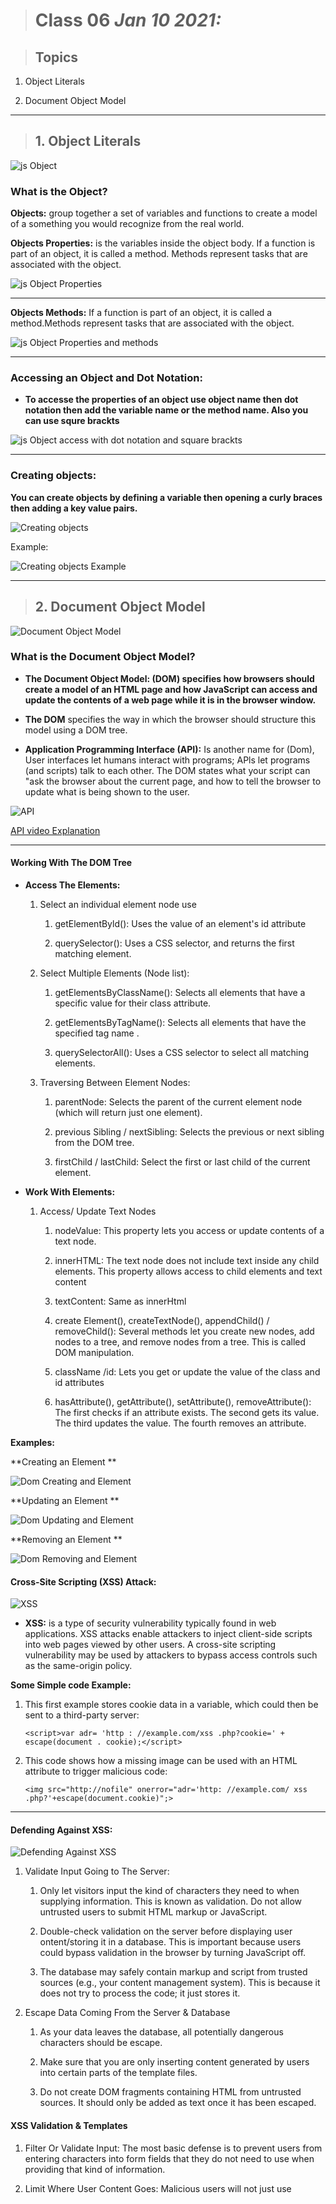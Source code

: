 > # Class 06 *Jan 10 2021:*

> ## Topics
 
   1. Object Literals
    
   2. Document Object Model
  
---


> ## 1. Object Literals

![js Object](https://javascript.info/article/object/object-user.svg)

### **What is the Object?**

**Objects:** group together a set of variables and functions to create a model
of a something you would recognize from the real world.

**Objects Properties:** is the variables inside the object body. If a function is part of an object, it is called a method.
Methods represent tasks that are associated with the object.

![js Object Properties](https://i.pinimg.com/originals/35/b2/42/35b2423677beefbb58f338e39eb853a7.jpg)

----

**Objects Methods:** If a function is part of an object, it is called a method.Methods represent tasks that are associated with the object.

![js Object Properties and methods](https://www.researchgate.net/profile/Henrique_Gaspar/publication/325361495/figure/fig1/AS:630136558858241@1527247671438/A-ship-as-a-JS-object-with-properties-eg-name-length-and-methods-eg-sail-idle.png)

----

### **Accessing an Object and Dot Notation:**

* **To accesse the properties of an object use object name then dot notation then add the variable name or the method name. Also you can use squre brackts**

![js Object access with dot notation and square brackts](https://dmitripavlutin.com/static/50a87420915de18f26da616865fe9825/05127/access-object-properties-2.png)


----

### **Creating objects:**

**You can create objects by defining a variable then opening a curly braces then adding a key value pairs.**

![Creating objects](https://d2tlksottdg9m1.cloudfront.net/uploads/2019/02/basic-JSON.jpg)

Example:

![Creating objects Example](https://image.slidesharecdn.com/javascript-110725163050-phpapp01/95/javascript-literacy-2-728.jpg?cb=1311612096)

---


> ## 2. Document Object Model


![Document Object Model](https://pbs.twimg.com/media/Dfgm4VPVAAEkcK5.jpg)


### **What is the Document Object Model?** 

* **The Document Object Model: (DOM) specifies how browsers should create a model of an HTML page and how JavaScript can access and update the contents of a web page while it is in the browser window.**

* **The DOM** specifies the way in which the browser should structure this model using a DOM tree.

* **Application Programming Interface (API):** Is another name for (Dom), User interfaces let humans interact with programs; APls let programs (and scripts) talk to each other. The DOM states what your script can "ask the browser about the current page, and how to tell the browser to update what is being shown to the user.


![API](https://www.bbvaapimarket.com/wp-content/uploads/2016/06/bbva-open4u-que-hace-una-api-por-mi-negocio.png)

[API video Explanation](https://miro.medium.com/max/2560/1*v5HlKG-TIvm7BU5S34F1rw.png)

----

#### **Working With The DOM Tree**

* **Access The Elements:**

   1. Select an individual element node use
       
        1. getElementByld(): Uses the value of an element's id attribute
       
        2. querySelector(): Uses a CSS selector, and returns the first matching element.
       
   2. Select Multiple Elements (Node list):
   
       1. getElementsByClassName(): Selects all elements that have a specific value for their class attribute.
       
       2. getElementsByTagName(): Selects all elements that have the specified tag name .
       
       3. querySelectorAll(): Uses a CSS selector to select all matching elements.
   
   3. Traversing Between Element Nodes: 
 
       1. parentNode: Selects the parent of the current element node (which will return just one element). 
       
       2. previous Sibling / nextSibling: Selects the previous or next sibling from the DOM tree. 
       
       3. firstChild / lastChild: Select the first or last child of the current element.
   

* **Work With Elements:**

  1. Access/ Update Text Nodes
  
      1. nodeValue: This property lets you access or update contents of a text node.
      
      2. innerHTML: The text node does not include text inside any child elements. This property allows access to child elements and text content
      
      3. textContent: Same as innerHtml
      
      4. create Element(), createTextNode(), appendChild() / removeChild(): Several methods let you create new nodes, add nodes to a tree, and remove nodes from a tree. This is called DOM manipulation.
      
      5. className /id: Lets you get or update the value of the class and id attributes
      
      6. hasAttribute(), getAttribute(), setAttribute(), removeAttribute(): The first checks if an attribute exists. The second gets its value. The third updates the value. The fourth removes an attribute.
      

**Examples:**

**Creating an Element **

![Dom Creating and Element](https://codebrainer.azureedge.net/images/createElement_js_06.png)


**Updating an Element **

![Dom Updating and Element](https://blog.knoldus.com/wp-content/uploads/2018/11/html.png)



**Removing an Element **

![Dom Removing and Element](https://codebrainer.azureedge.net/images/createElement_js_09.png)


      
      
#### **Cross-Site Scripting (XSS) Attack:**

![XSS](https://i.ytimg.com/vi/oEFPFc36weY/maxresdefault.jpg)

* **XSS:** is a type of security vulnerability typically found in web applications. XSS attacks enable attackers to inject client-side scripts into web pages viewed by other users. A cross-site scripting vulnerability may be used by attackers to bypass access controls such as the same-origin policy.


**Some Simple code Example:**

   1. This first example stores cookie data in a variable, which could then be sent to a third-party server:

       `<script>var adr= 'http : //example.com/xss .php?cookie=' + escape(document . cookie);</script>`


   2. This code shows how a missing image can be used with an HTML attribute to trigger malicious code:

       `<img src="http://nofile" onerror="adr='http: //example.com/ xss .php?'+escape(document.cookie)";>`

----

#### Defending Against XSS:

![Defending Against XSS](https://www.articlediary.com/assets/cloud-hosting.png)


1. Validate Input Going to The Server:

   1. Only let visitors input the kind of characters they need to when supplying information. This is known as validation. Do not allow untrusted users to submit HTML markup or JavaScript.
   
   2. Double-check validation on the server before displaying user  ontent/storing it in a database.  This is important because users  could bypass validation in the browser by turning JavaScript off.  
   
   3. The database may safely contain markup and script from trusted sources (e.g., your  content management system). This is because it does not try to  process the code; it just stores it. 
   
2. Escape Data Coming From the Server & Database   

   1. As your data leaves the database, all potentially dangerous characters should be escape.
   
   2. Make sure that you are only inserting content generated by users into certain parts of the template files.
   
   3. Do not create DOM fragments containing HTML from untrusted sources. It should only be added as text once it has been escaped.
   
   
   
#### XSS Validation & Templates


1. Filter Or Validate Input: The most basic defense is to prevent users from entering characters into form fields that they do not need to use when providing that kind of information.


2. Limit Where User Content Goes: Malicious users will not just use <script> tags to try and create an XSS attack. As you saw on p228, malicious code can live in an event handler attribute without being wrapped in <script> tags. XSS can also be triggered by malicious code in CSS or URLs.


#### XSS Escaping & Controlling Markup

1. **Escaping User Content:** All data from untrusted sources should be escaped on the server before it is shown on the page. Most server-side languages offer helper functions that will strip-out or escape malicious code.

 Example:
      
 Escape these characters so that they are displayed as characters (not processed as code).

   1. `&` `&amp; &#x27; (not &apos;)`

   2. `<` `&lt; &quot;`

   3. `>` `&gt; I &#x2F;`

   4. `&#x60;`


2. **Adding User Content:** When you add untrusted content to an HTML page, once it has been escaped on the server, it should still be added to the page as text.
both offer tools for doing this:

-JAVASCRIPT: Never include data from untrusted sources in JavaScript. It involves escaping all ASCII characters with a value less than 256 that are not alphanumeric characters (and can be a security risk).

 Example:

   1. DO use: textContent or innerText

   2. DO NOT use: innerHTML 


-JQUERY

   1. DO use: `.text()`

   2. DO NOT use: `.html()`


3. **URLS:** If you have links containing user input (e.g., links to a user profile or search queries), use the JavaScript encodeURIComponent () method to encode the user input. It encodes the following characters:

 Example:

    `, I ? : @ & = + $ # `


**Notes:**
  
 ** You can still use the innerHTML property and jQuery `.html()` method to add HTML to the DOM, but you must make sure that:
      
   1. You control all of the markup being generated (do not allow user content that could contain markup).
       
   2. The user's content is escaped and added as text using t he approaches noted above, rather than adding the user's content as HTML.
   
   

